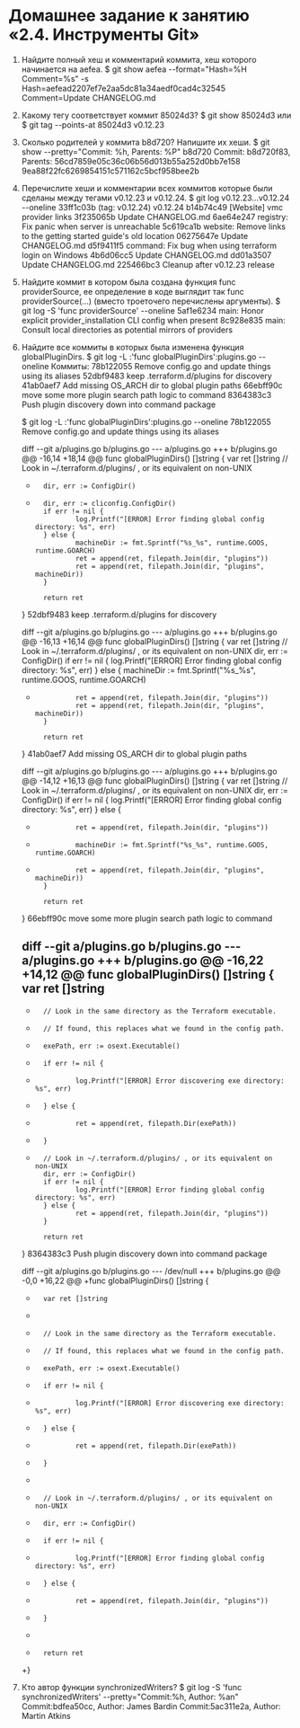 # Домашнее задание к занятию «2.4. Инструменты Git»
1. Найдите полный хеш и комментарий коммита, хеш которого начинается на aefea.
$ git show aefea --format="Hash=%H Comment=%s" -s
Hash=aefead2207ef7e2aa5dc81a34aedf0cad4c32545 Comment=Update CHANGELOG.md

2. Какому тегу соответствует коммит 85024d3?
$ git show 85024d3
или
$ git tag --points-at 85024d3
v0.12.23

3. Сколько родителей у коммита b8d720? Напишите их хеши.
$ git show --pretty="Commit: %h, Parents: %P" b8d720
Commit: b8d720f83, Parents: 56cd7859e05c36c06b56d013b55a252d0bb7e158 9ea88f22fc6269854151c571162c5bcf958bee2b

4. Перечислите хеши и комментарии всех коммитов которые были сделаны между тегами v0.12.23 и v0.12.24.
$ git log v0.12.23...v0.12.24 --oneline
33ff1c03b (tag: v0.12.24) v0.12.24
b14b74c49 [Website] vmc provider links
3f235065b Update CHANGELOG.md
6ae64e247 registry: Fix panic when server is unreachable
5c619ca1b website: Remove links to the getting started guide's old location
06275647e Update CHANGELOG.md
d5f9411f5 command: Fix bug when using terraform login on Windows
4b6d06cc5 Update CHANGELOG.md
dd01a3507 Update CHANGELOG.md
225466bc3 Cleanup after v0.12.23 release

5. Найдите коммит в котором была создана функция func providerSource, ее определение в коде выглядит так func providerSource(...) (вместо троеточего перечислены аргументы).
$ git log -S 'func providerSource' --oneline
5af1e6234 main: Honor explicit provider_installation CLI config when present
8c928e835 main: Consult local directories as potential mirrors of providers

6. Найдите все коммиты в которых была изменена функция globalPluginDirs.
$ git log -L :'func globalPluginDirs':plugins.go --oneline
Коммиты:
78b122055 Remove config.go and update things using its aliases
52dbf9483 keep .terraform.d/plugins for discovery
41ab0aef7 Add missing OS_ARCH dir to global plugin paths
66ebff90c move some more plugin search path logic to command
8364383c3 Push plugin discovery down into command package

    $ git log -L :'func globalPluginDirs':plugins.go --oneline
    78b122055 Remove config.go and update things using its aliases

    diff --git a/plugins.go b/plugins.go
    --- a/plugins.go
    +++ b/plugins.go
    @@ -16,14 +18,14 @@
     func globalPluginDirs() []string {
            var ret []string
            // Look in ~/.terraform.d/plugins/ , or its equivalent on non-UNIX
    -       dir, err := ConfigDir()
    +       dir, err := cliconfig.ConfigDir()
            if err != nil {
                    log.Printf("[ERROR] Error finding global config directory: %s", err)
            } else {
                    machineDir := fmt.Sprintf("%s_%s", runtime.GOOS, runtime.GOARCH)
                    ret = append(ret, filepath.Join(dir, "plugins"))
                    ret = append(ret, filepath.Join(dir, "plugins", machineDir))
            }

            return ret
     }
    52dbf9483 keep .terraform.d/plugins for discovery

    diff --git a/plugins.go b/plugins.go
    --- a/plugins.go
    +++ b/plugins.go
    @@ -16,13 +16,14 @@
     func globalPluginDirs() []string {
            var ret []string
            // Look in ~/.terraform.d/plugins/ , or its equivalent on non-UNIX
            dir, err := ConfigDir()
            if err != nil {
                    log.Printf("[ERROR] Error finding global config directory: %s", err)
            } else {
                    machineDir := fmt.Sprintf("%s_%s", runtime.GOOS, runtime.GOARCH)
    +               ret = append(ret, filepath.Join(dir, "plugins"))
                    ret = append(ret, filepath.Join(dir, "plugins", machineDir))
            }

            return ret
     }
    41ab0aef7 Add missing OS_ARCH dir to global plugin paths

    diff --git a/plugins.go b/plugins.go
    --- a/plugins.go
    +++ b/plugins.go
    @@ -14,12 +16,13 @@
     func globalPluginDirs() []string {
            var ret []string
            // Look in ~/.terraform.d/plugins/ , or its equivalent on non-UNIX
            dir, err := ConfigDir()
            if err != nil {
                    log.Printf("[ERROR] Error finding global config directory: %s", err)
            } else {
    -               ret = append(ret, filepath.Join(dir, "plugins"))
    +               machineDir := fmt.Sprintf("%s_%s", runtime.GOOS, runtime.GOARCH)
    +               ret = append(ret, filepath.Join(dir, "plugins", machineDir))
            }

            return ret
     }
    66ebff90c move some more plugin search path logic to command

    diff --git a/plugins.go b/plugins.go
    --- a/plugins.go
    +++ b/plugins.go
    @@ -16,22 +14,12 @@
     func globalPluginDirs() []string {
            var ret []string
    -
    -       // Look in the same directory as the Terraform executable.
    -       // If found, this replaces what we found in the config path.
    -       exePath, err := osext.Executable()
    -       if err != nil {
    -               log.Printf("[ERROR] Error discovering exe directory: %s", err)
    -       } else {
    -               ret = append(ret, filepath.Dir(exePath))
    -       }
    -
            // Look in ~/.terraform.d/plugins/ , or its equivalent on non-UNIX
            dir, err := ConfigDir()
            if err != nil {
                    log.Printf("[ERROR] Error finding global config directory: %s", err)
            } else {
                    ret = append(ret, filepath.Join(dir, "plugins"))
            }

            return ret
     }
    8364383c3 Push plugin discovery down into command package

    diff --git a/plugins.go b/plugins.go
    --- /dev/null
    +++ b/plugins.go
    @@ -0,0 +16,22 @@
    +func globalPluginDirs() []string {
    +       var ret []string
    +
    +       // Look in the same directory as the Terraform executable.
    +       // If found, this replaces what we found in the config path.
    +       exePath, err := osext.Executable()
    +       if err != nil {
    +               log.Printf("[ERROR] Error discovering exe directory: %s", err)
    +       } else {
    +               ret = append(ret, filepath.Dir(exePath))
    +       }
    +
    +       // Look in ~/.terraform.d/plugins/ , or its equivalent on non-UNIX
    +       dir, err := ConfigDir()
    +       if err != nil {
    +               log.Printf("[ERROR] Error finding global config directory: %s", err)
    +       } else {
    +               ret = append(ret, filepath.Join(dir, "plugins"))
    +       }
    +
    +       return ret
    +}

7. Кто автор функции synchronizedWriters?
$ git log -S 'func synchronizedWriters' --pretty="Commit:%h, Author: %an"
Commit:bdfea50cc, Author: James Bardin
Commit:5ac311e2a, Author: Martin Atkins
